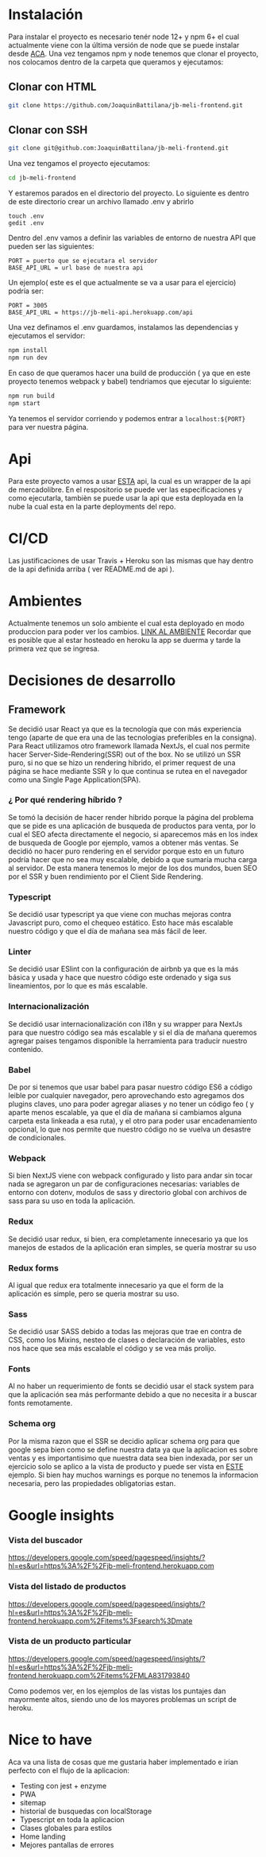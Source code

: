 # Instalación

Para instalar el proyecto es necesario tenér node 12+ y npm 6+ el cual actualmente viene con la última versión de node que se puede instalar desde [ACA](https://nodejs.org/en/).
Una vez tengamos npm y node tenemos que clonar el proyecto, nos colocamos dentro de la carpeta que queramos y ejecutamos:

## Clonar con HTML
```sh
git clone https://github.com/JoaquinBattilana/jb-meli-frontend.git
````

## Clonar con SSH
```sh
git clone git@github.com:JoaquinBattilana/jb-meli-frontend.git
```

Una vez tengamos el proyecto ejecutamos:
```sh
cd jb-meli-frontend
```
Y estaremos parados en el directorio del proyecto.
Lo siguiente es dentro de este directorio crear un archivo llamado .env y abrirlo
```
touch .env
gedit .env
````
Dentro del .env vamos a definir las variables de entorno de nuestra API que pueden ser las siguientes:
```code
PORT = puerto que se ejecutara el servidor
BASE_API_URL = url base de nuestra api
```
Un ejemplo( este es el que actualmente se va a usar para el ejercicio) podría ser:
```code
PORT = 3005
BASE_API_URL = https://jb-meli-api.herokuapp.com/api
```

Una vez definamos el .env guardamos, instalamos las dependencias y ejecutamos el servidor:
```bash
npm install
npm run dev
```

En caso de que queramos hacer una build de producción ( ya que en este proyecto tenemos webpack y babel) tendriamos que ejecutar lo siguiente:
```bash
npm run build
npm start
```
Ya tenemos el servidor corriendo y podemos entrar a `localhost:${PORT}` para ver nuestra página.

# Api
Para este proyecto vamos a usar [ESTA](https://github.com/JoaquinBattilana/jb-meli-api) api, la cual es un wrapper de la api de mercadolibre. En el respositorio se puede ver las especificaciones y como ejecutarla, tambièn se puede usar la api que esta deployada en la nube la cual esta en la parte deployments del repo.

# CI/CD

Las justificaciones de usar Travis + Heroku son las mismas que hay dentro de la api definida arriba ( ver README.md de api ).

# Ambientes

Actualmente tenemos un solo ambiente el cual esta deployado en modo produccion para poder ver los cambios.
[LINK AL AMBIENTE](https://jb-meli-frontend.herokuapp.com)
Recordar que es posible que al estar hosteado en heroku la app se duerma y tarde la primera vez que se ingresa.

# Decisiones de desarrollo

## Framework
Se decidió usar React ya que es la tecnología que con más experiencia tengo (aparte de que era una de las tecnologias preferibles en la consigna). Para React utilizamos otro framework llamada NextJs, el cual nos permite hacer Server-Side-Rendering(SSR) out of the box. No se utilizó un SSR puro, si no que se hizo un rendering hibrido, el primer request de una página se hace mediante SSR y lo que continua se rutea en el navegador como una Single Page Application(SPA).
### ¿ Por qué rendering híbrido ?
Se tomó la decisión de hacer render hibrido porque la página del problema que se pide es una aplicación de busqueda de productos para venta, por lo cual el SEO afecta directamente el negocio, si aparecemos más en los index de busqueda de Google por ejemplo, vamos a obtener más ventas. Se decidió no hacer puro rendering en el servidor porque esto en un futuro podría hacer que no sea muy escalable, debido a que sumaría mucha carga al servidor. De esta manera tenemos lo mejor de los dos mundos, buen SEO por el SSR y buen rendimiento por el Client Side Rendering.
### Typescript
Se decidió usar typescript ya que viene con muchas mejoras contra Javascript puro, como el chequeo estático. Esto hace más escalable nuestro código y que el día de mañana sea más fácil de leer.
### Linter
Se decidió usar ESlint con la configuración de airbnb ya que es la más básica y usada y hace que nuestro código este ordenado y siga sus lineamientos, por lo que es más escalable.
### Internacionalización
Se decidió usar internacionalización con i18n y su wrapper para NextJs para que nuestro código sea más escalable y si el día de mañana queremos agregar paises tengamos disponible la herramienta para traducir nuestro contenido.
### Babel
De por si tenemos que usar babel para pasar nuestro código ES6 a código leible por cualquier navegador, pero aprovechando esto agregamos dos plugins claves, uno para poder agregar aliases y no tener un código feo ( y aparte menos escalable, ya que el día de mañana si cambiamos alguna carpeta esta linkeada a esa ruta), y el otro para poder usar encadenamiento opcional, lo que nos permite que nuestro código no se vuelva un desastre de condicionales.
### Webpack
Si bien NextJS viene con webpack configurado y listo para andar sin tocar nada se agregaron un par de configuraciones necesarias: variables de entorno con dotenv, modulos de sass y directorio global con archivos de sass para su uso en toda la aplicación.
### Redux
Se decidió usar redux, si bien, era completamente innecesario ya que los manejos de estados de la aplicación eran simples, se quería mostrar su uso
### Redux forms
Al igual que redux era totalmente innecesario ya que el form de la aplicación es simple, pero se queria mostrar su uso.
### Sass
Se decidió usar SASS debido a todas las mejoras que trae en contra de CSS, como los Mixins, nesteo de clases o declaración de variables, esto nos hace que sea más escalable el código y se vea más prolijo.
### Fonts
Al no haber un requerimiento de fonts se decidió usar el stack system para que la aplicación sea más performante debido a que no necesita ir a buscar fonts remotamente.
### Schema org
Por la misma razon que el SSR se decidio aplicar schema org para que google sepa bien como se define nuestra data ya que la aplicacion es sobre ventas y es importantisimo que nuestra data sea bien indexada, por ser un ejercicio solo se aplico a la vista de producto y puede ser vista en [ESTE](https://search.google.com/structured-data/testing-tool/u/0/#url=https%3A%2F%2Fjb-meli-frontend.herokuapp.com%2Fitems%2FMLA793241006) ejemplo. Si bien hay muchos warnings es porque no tenemos la informacion necesaria, pero las propiedades obligatorias estan.

# Google insights

### Vista del buscador
https://developers.google.com/speed/pagespeed/insights/?hl=es&url=https%3A%2F%2Fjb-meli-frontend.herokuapp.com
### Vista del listado de productos
https://developers.google.com/speed/pagespeed/insights/?hl=es&url=https%3A%2F%2Fjb-meli-frontend.herokuapp.com%2Fitems%3Fsearch%3Dmate
### Vista de un producto particular
https://developers.google.com/speed/pagespeed/insights/?hl=es&url=https%3A%2F%2Fjb-meli-frontend.herokuapp.com%2Fitems%2FMLA831793840

Como podemos ver, en los ejemplos de las vistas los puntajes dan mayormente altos, siendo uno de los mayores problemas un script de heroku.

# Nice to have

Aca va una lista de cosas que me gustaria haber implementado e irian perfecto con el flujo de la aplicacion:

- Testing con jest + enzyme
- PWA
- sitemap
- historial de busquedas con localStorage
- Typescript en toda la aplicacion
- Clases globales para estilos
- Home landing
- Mejores pantallas de errores

